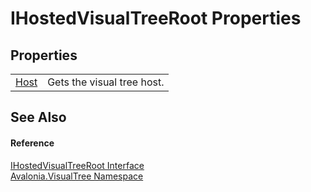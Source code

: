 # IHostedVisualTreeRoot Properties




## Properties
<table>
<tr>
<td><a href="P_Avalonia_VisualTree_IHostedVisualTreeRoot_Host">Host</a></td>
<td>Gets the visual tree host.</td>
</tr>
</table>

## See Also


#### Reference
<a href="T_Avalonia_VisualTree_IHostedVisualTreeRoot">IHostedVisualTreeRoot Interface</a>  
<a href="N_Avalonia_VisualTree">Avalonia.VisualTree Namespace</a>  


